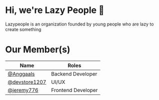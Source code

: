 # Hi, we're Lazy People 👋
Lazypeople is an organization founded by young people who are lazy to create something

# **Our Member(s)**
| Name | Roles |
|--|--|
| [@AnggaaIs](https://github.com/AnggaaIs)| Backend Developer |
| [@devstore1207](https://github.com/devstore1207) | UI/UX
| [@jeremy776](https://github.com/jeremy776) | Frontend Developer
